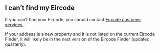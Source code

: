 ##  I can’t find my Eircode

If you can’t find your Eircode, you should contact [ Eircode customer services
](https://www.eircode.ie/contact) .

If your address is a new property and it is not listed on the current Eircode
Finder, it will likely be in the next version of the Eircode Finder (updated
quarterly).

